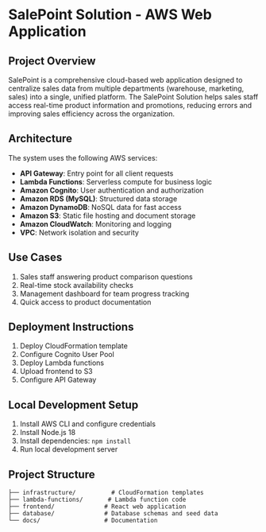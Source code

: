 # SalePoint Solution - AWS Web Application

## Project Overview
SalePoint is a comprehensive cloud-based web application designed to centralize sales data from multiple departments (warehouse, marketing, sales) into a single, unified platform. The SalePoint Solution helps sales staff access real-time product information and promotions, reducing errors and improving sales efficiency across the organization.

## Architecture
The system uses the following AWS services:
- **API Gateway**: Entry point for all client requests
- **Lambda Functions**: Serverless compute for business logic
- **Amazon Cognito**: User authentication and authorization
- **Amazon RDS (MySQL)**: Structured data storage
- **Amazon DynamoDB**: NoSQL data for fast access
- **Amazon S3**: Static file hosting and document storage
- **Amazon CloudWatch**: Monitoring and logging
- **VPC**: Network isolation and security

## Use Cases
1. Sales staff answering product comparison questions
2. Real-time stock availability checks
3. Management dashboard for team progress tracking
4. Quick access to product documentation

## Deployment Instructions
1. Deploy CloudFormation template
2. Configure Cognito User Pool
3. Deploy Lambda functions
4. Upload frontend to S3
5. Configure API Gateway

## Local Development Setup
1. Install AWS CLI and configure credentials
2. Install Node.js 18
3. Install dependencies: `npm install`
4. Run local development server

## Project Structure
```
├── infrastructure/          # CloudFormation templates
├── lambda-functions/       # Lambda function code
├── frontend/              # React web application
├── database/              # Database schemas and seed data
└── docs/                  # Documentation
```
